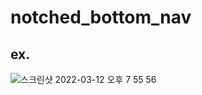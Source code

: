 # notched_bottom_nav

## ex.

![스크린샷 2022-03-12 오후 7 55 56](https://user-images.githubusercontent.com/86466976/158015307-e2d1ab8d-d8b7-4c1a-a4f2-d653f2f290e0.png)


